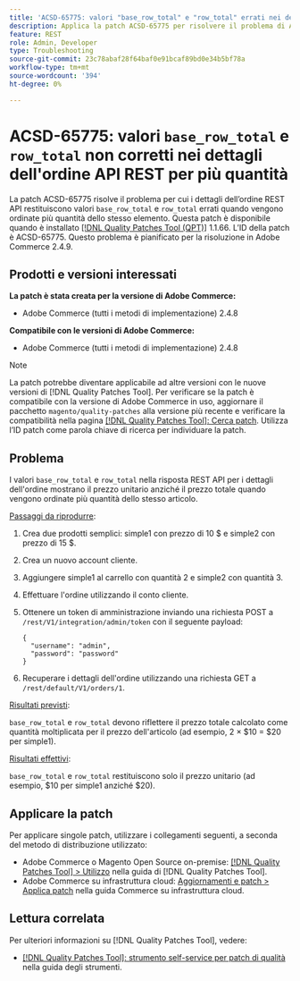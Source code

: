 ```yaml
---
title: 'ACSD-65775: valori "base_row_total" e "row_total" errati nei dettagli dell’ordine API REST per quantità multiple'
description: Applica la patch ACSD-65775 per risolvere il problema di Adobe Commerce, in cui i dettagli dell’ordine API REST restituiscono valori "base_row_total" e "row_total" errati quando vengono ordinate più quantità dello stesso articolo.
feature: REST
role: Admin, Developer
type: Troubleshooting
source-git-commit: 23c78abaf28f64baf0e91bcaf89bd0e34b5bf78a
workflow-type: tm+mt
source-wordcount: '394'
ht-degree: 0%

---
```



# ACSD-65775: valori `base_row_total` e `row_total` non corretti nei dettagli dell&#39;ordine API REST per più quantità

La patch ACSD-65775 risolve il problema per cui i dettagli dell’ordine REST API restituiscono valori `base_row_total` e `row_total` errati quando vengono ordinate più quantità dello stesso elemento. Questa patch è disponibile quando è installato [[!DNL Quality Patches Tool (QPT)]](/help/tools/quality-patches-tool/quality-patches-tool-to-self-serve-quality-patches.md) 1.1.66. L’ID della patch è ACSD-65775. Questo problema è pianificato per la risoluzione in Adobe Commerce 2.4.9.

## Prodotti e versioni interessati

**La patch è stata creata per la versione di Adobe Commerce:**

* Adobe Commerce (tutti i metodi di implementazione) 2.4.8

**Compatibile con le versioni di Adobe Commerce:**

* Adobe Commerce (tutti i metodi di implementazione) 2.4.8

>[!NOTE]
>
>La patch potrebbe diventare applicabile ad altre versioni con le nuove versioni di [!DNL Quality Patches Tool]. Per verificare se la patch è compatibile con la versione di Adobe Commerce in uso, aggiornare il pacchetto `magento/quality-patches` alla versione più recente e verificare la compatibilità nella pagina [[!DNL Quality Patches Tool]: Cerca patch](https://experienceleague.adobe.com/tools/commerce-quality-patches/index.html?lang=it). Utilizza l’ID patch come parola chiave di ricerca per individuare la patch.

## Problema

I valori `base_row_total` e `row_total` nella risposta REST API per i dettagli dell&#39;ordine mostrano il prezzo unitario anziché il prezzo totale quando vengono ordinate più quantità dello stesso articolo.

<u>Passaggi da riprodurre</u>:

1. Crea due prodotti semplici: simple1 con prezzo di 10 $ e simple2 con prezzo di 15 $.
1. Crea un nuovo account cliente.
1. Aggiungere simple1 al carrello con quantità 2 e simple2 con quantità 3.
1. Effettuare l&#39;ordine utilizzando il conto cliente.
1. Ottenere un token di amministrazione inviando una richiesta POST a `/rest/V1/integration/admin/token` con il seguente payload:

   ```
   {
     "username": "admin",
     "password": "password"
   }
   ```

1. Recuperare i dettagli dell&#39;ordine utilizzando una richiesta GET a `/rest/default/V1/orders/1`.

<u>Risultati previsti</u>:

`base_row_total` e `row_total` devono riflettere il prezzo totale calcolato come quantità moltiplicata per il prezzo dell&#39;articolo (ad esempio, 2 × $10 = $20 per simple1).

<u>Risultati effettivi</u>:

`base_row_total` e `row_total` restituiscono solo il prezzo unitario (ad esempio, $10 per simple1 anziché $20).

## Applicare la patch

Per applicare singole patch, utilizzare i collegamenti seguenti, a seconda del metodo di distribuzione utilizzato:

* Adobe Commerce o Magento Open Source on-premise: [[!DNL Quality Patches Tool] > Utilizzo](/help/tools/quality-patches-tool/usage.md) nella guida di [!DNL Quality Patches Tool].
* Adobe Commerce su infrastruttura cloud: [Aggiornamenti e patch > Applica patch](https://experienceleague.adobe.com/docs/commerce-cloud-service/user-guide/develop/upgrade/apply-patches.html?lang=it) nella guida Commerce su infrastruttura cloud.

## Lettura correlata

Per ulteriori informazioni su [!DNL Quality Patches Tool], vedere:

* [[!DNL Quality Patches Tool]: strumento self-service per patch di qualità](/help/tools/quality-patches-tool/quality-patches-tool-to-self-serve-quality-patches.md) nella guida degli strumenti.
